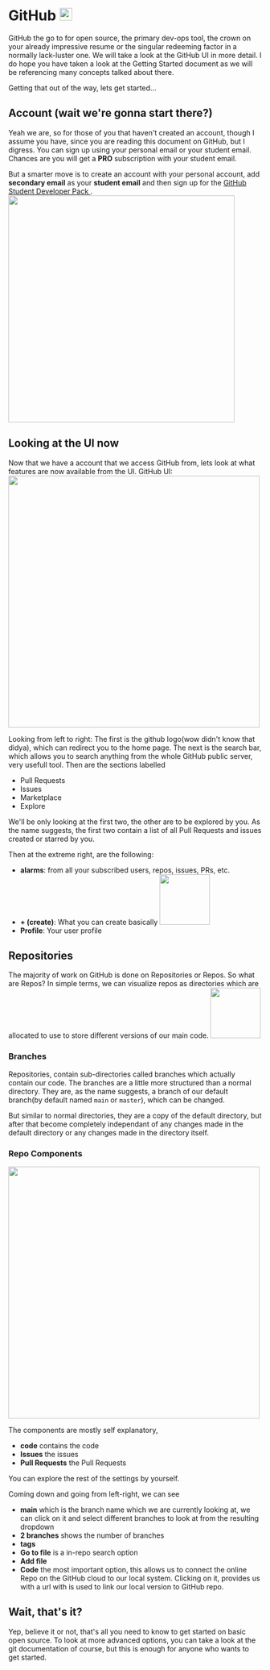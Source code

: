 # GitHub <a href="https://github.com/"><img src = "https://upload.wikimedia.org/wikipedia/commons/thumb/9/91/Octicons-mark-github.svg/2048px-Octicons-mark-github.svg.png"  alt ="github" width = 25/></a>
GitHub the go to for open source, the primary dev-ops tool, the crown on your already impressive resume or the singular redeeming factor in a normally lack-luster one. We will take a look at the GitHub UI in more detail. I do hope you have taken a look at the Getting Started document as we will be referencing many concepts talked about there.

Getting that out of the way, lets get started...
## Account (wait we're gonna start there?) 
Yeah we are, so for those of you that haven't created an account, though I assume you have, since you are reading this document on GitHub, but I digress.
You can sign up using your personal email or your student email. Chances are you will get a **PRO** subscription with your student email. 

But a smarter move is to create an account with your personal account, add **secondary email** as your **student email** and then sign up for the [GitHub Student Developer Pack ](https://education.github.com/pack).
<img src="https://i.kym-cdn.com/photos/images/newsfeed/001/515/694/3b5.jpg" width=450/>

## Looking at the UI now
Now that we have a account that we access GitHub from, lets look at what features are now available from the UI. 
GitHub UI:
<img src="https://github.com/ComputerSocietyVITC/ComSoc_archives/tree/main/tutorials/git/assests/github_toolbar.jpg" width=500/>

Looking from left to right:
The first is the github logo(wow didn't know that didya), which can redirect you to the home page. The next is the search bar, which allows you to search anything from the whole GitHub public server, very usefull tool.
Then are the sections labelled
- Pull Requests
- Issues
- Marketplace
- Explore

We'll be only looking at the first two, the other are to be explored by you. As the name suggests, the first two contain a list of all Pull Requests and issues created or starred by you.

Then at the extreme right, are the following:
- **alarms**: from all your subscribed users, repos, issues, PRs, etc.
- **+ (create)**: What you can create basically
  <img src="https://github.com/ComputerSocietyVITC/ComSoc_archives/tree/main/tutorials/git/assests/create.jpg" width=100/>
- **Profile**: Your user profile

## Repositories
The majority of work on GitHub is done on Repositories or Repos. So what are Repos? In simple terms, we can visualize repos as directories which are allocated to use to store different versions of our main code.
<img src="https://github.com/ComputerSocietyVITC/ComSoc_archives/tree/main/tutorials/git/assests/repos.jpg" width=100/>

### Branches
Repositories, contain sub-directories called branches which actually contain our code. The branches are a little more structured than a normal directory. They are, as the name suggests, a branch of our default branch(by default named `main` or `master`), which can be changed.

But similar to normal directories, they are a copy of the default directory, but after that become completely independant of any changes made in the default directory or any changes made in the directory itself.

### Repo Components
<img src="https://github.com/ComputerSocietyVITC/ComSoc_archives/tree/main/tutorials/git/assests/repo_comps.jpg" width=500/>

The components are mostly self explanatory,
- **code** contains the code
- **Issues** the issues
- **Pull Requests** the Pull Requests
  
You can explore the rest of the settings by yourself.

Coming down and going from left-right, we can see
- **main** which is the branch name which we are currently looking at, we can click on it and select different branches to look at from the resulting dropdown
- **2 branches** shows the number of branches
- **tags**
- **Go to file** is a in-repo search option
- **Add file**
- **Code** the most important option, this allows us to connect the online Repo on the GitHub cloud to our local system. Clicking on it, provides us with a url with is used to link our local version to GitHub repo.

## Wait, that's it?
Yep, believe it or not, that's all you need to know to get started on basic open source. To look at more advanced options, you can take a look at the git documentation of course, but this is enough for anyone who wants to get started.